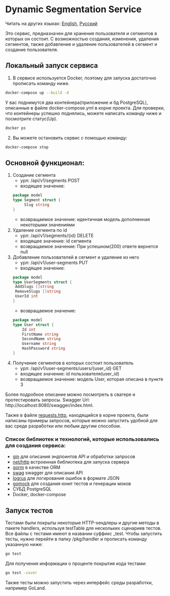 # Dynamic Segmentation Service

Читать на других языках: [English](README.md), [Русский](README.ru.md)

Это сервис, предназначен для хранения пользователя и сегментов в которых он состоит. 
С возможностью создания, изменения, удаления сегментов, также добавление и удаление пользователей в сегмент и создание пользователя.

## Локальный запуск сервиса

1) В сервисе используется Docker, поэтому для запуска достаточно прописать команду ниже.

```bash
docker-compose up --build -d
```

У вас поднимутся два контейнера(приложение и бд PostgreSQL), описанные в файле docker-compose.yml в корне проекта. 
Для проверки, что контейнеры успешно поднялись, можете написать команду ниже и посмотрите статус(Up).

```bash
docker ps
```

2) Вы можете остановить сервис с помощью команду:

```bash
docker-compose stop
```

## Основной функционал:
1) Создание сегмента
    * урл: /api/v1/segments POST
    * входящее значение:
   ```go
   package model
   type Segment struct {
	    Slug string
   }
   ```
    * возвращаемое значение: идентичная модель дополненная некоторыми значениями
2) Удаление сегмента по id
    * урл: /api/v1/segments/{id} DELETE
    * входящее значение: id сегмента
    * возвращаемое значение: При успешном(200) ответе вернется null
3) Добавление пользователей в сегмент и удаление из него
   * урл: /api/v1/user-segments PUT
   * входящее значение:
   ```go
   package model
   type UserSegments struct {
    AddSlugs []string
    RemoveSlugs []string
    UserId int
   }
   ```
   * возвращаемое значение:
   ```go
   package model
   type User struct {
	   Id int
	   FirstName string
	   SecondName string
	   Username string
	   HashPassword string
   }
   ```
4) Получение сегментов в которых состоит пользователь
   * урл: /api/v1/user-segments/users/{user_id} GET
   * входящее значение: id пользователя(user_id)
   * возвращаемое значение: модель User, которая описана в пункте 3

Более подробное описание можно посмотреть в свагере и протестировать запросы. Swagger Url: http://localhost:8080/swagger/index.html.

Также в файле [requests.http](requests.http), находящийся в корне проекта, были написаны примеры запросов, 
которые можно запустить удобной для вас среде разработки или любым другим способом.

### Список библиотек и технологий, которые использовались для создания сервиса:
   * [gin](https://github.com/gin-gonic/gin) для описания эндпоинтов API и обработки запросов
   * [net/http](https://pkg.go.dev/net/http) встроенная библиотека для запуска сервера
   * [gorm](https://github.com/go-gorm/gorm) в качестве ORM
   * [swag](https://github.com/swaggo/swag) swagger для описания API
   * [logrus](https://github.com/sirupsen/logrus) для логирования ошибок в формате JSON
   * [gomock](https://github.com/golang/mock) для создания юнит тестов и генерации моков
   * СУБД PostgreSQL
   * Docker, docker-compose

## Запуск тестов

Тестами были покрыты некоторые HTTP-хендлеры и другие методы в пакете handlers, используя testTable для нескольких сценариев тестов. Все файлы с тестами имеют в названии суффикс _test.
Чтобы запустить тесты, нужно перейти в папку /pkg/handler и прописать команду указанную ниже:

```bash
go test
```

Для получения информации о проценте покрытия кода тестами:

```bash
go test -cover
```

Также тесты можно запустить через интерфейс среды разработки, например GoLand.